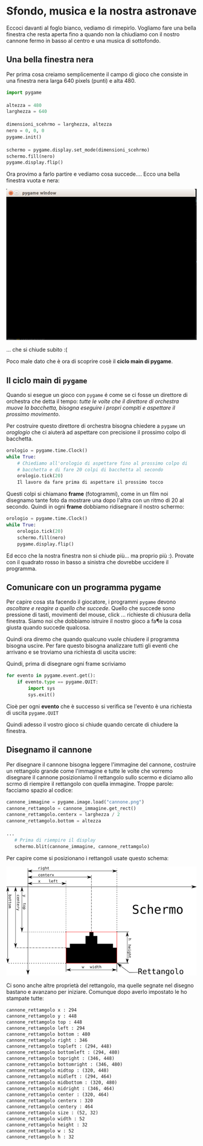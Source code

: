 # Sfondo, musica e la nostra astronave

Eccoci davanti al foglo bianco, vediamo di rimepirlo. Vogliamo fare una bella finestra che resta aperta fino a quando 
non la chiudiamo con il nostro cannone fermo in basso al centro e una musica di sottofondo.

## Una bella finestra nera

Per prima cosa creiamo semplicemente il campo di gioco che consiste in una finestra nera larga 640 pixels (punti) e
alta 480.

```python
import pygame

altezza = 480
larghezza = 640

dimensioni_scehrmo = larghezza, altezza
nero = 0, 0, 0
pygame.init()

schermo = pygame.display.set_mode(dimensioni_scehrmo)
schermo.fill(nero)
pygame.display.flip()
```

Ora provimo a farlo partire e vediamo cosa succede.... Ecco una bella finestra vuota e nera:

![Finestra vuota e nera](vuoto.png)

... che si chiude subito :(

Poco male dato che è ora di scoprire cosè il **ciclo main di pygame**.

## Il ciclo main di `pygame`

Quando si esegue un gioco con `pygame` é come se ci fosse un direttore di orchestra che detta il tempo: *tutte le 
volte che il direttore di orchestra muove la bacchetta, bisogna eseguire i propri compiti e aspettare il prossimo 
movimento*.

Per costruire questo direttore di orchestra bisogna chiedere a `pygame` un *oroglogio* che ci aiuterà ad aspettare con
precisione il prossimo colpo di bacchetta.

```python
orologio = pygame.time.Clock()
while True:
    # Chiediamo all'orologio di aspettare fino al prossimo colpo di 
    # bacchetta e di fare 20 colpi di bacchetta al secondo
    orologio.tick(20)
    Il lavoro da fare prima di aspettare il prossimo tocco
```

Questi colpi si chiamano **frame** (fotogrammi), come in un film noi disegnamo tante foto da mostrare una dopo l'altra
con un ritmo di 20 al secondo. Quindi in ogni **frame** dobbiamo ridisegnare il nostro schermo:

```python
orologio = pygame.time.Clock()
while True:
    orologio.tick(20)
    schermo.fill(nero)
    pygame.display.flip()
```    

Ed ecco che la nostra finestra non si chiude più... ma proprio più :). Provate con il quadrato rosso in basso a sinistra
che dovrebbe uccidere il programma.

## Comunicare con un programma pygame

Per capire cosa sta facendo il giocatore, i programmi `pygame` devono *ascoltare e reagire a quello che succede*. Quello
che succede sono pressione di tasti, movimenti del mouse, click ... richieste di chiusura della finestra. Siamo noi che
dobbiamo istruire il nostro gioco a fa¶e la cosa giusta quando succede qualcosa.

Quindi ora diremo che quando qualcuno vuole chiudere il programma bisogna uscire. Per fare questo bisogna analizzare 
tutti gli eventi che arrivano e se troviamo una richiesta di uscita uscire:

Quindi, prima di disegnare ogni frame scriviamo

```python
for evento in pygame.event.get():
    if evento.type == pygame.QUIT:
        import sys
        sys.exit()
```

Cioè per ogni **evento** che è successo si verifica se l'evento è una richiesta di uscita `pygame.QUIT`

Quindi adesso il vostro gioco si chiude quando cercate di chiudere la finestra.

## Disegnamo il cannone

Per disegnare il cannone bisogna leggere l'immagine del cannone, costruire un rettangolo grande come l'immagine e
tutte le volte che vorremo disegnare il cannone posizioniamo il rettangolo sullo scermo e diciamo allo scrmo di
riempire il rettangolo con quella immagine. Troppe parole: facciamo spazio al codice:

```python
cannone_immagine = pygame.image.load("cannone.png")
cannone_rettamgolo = cannone_immagine.get_rect()
cannone_rettamgolo.centerx = larghezza / 2
cannone_rettamgolo.bottom = altezza

...
   # Prima di riempire il display
   schermo.blit(cannone_immagine, cannone_rettamgolo)
```

Per capire come si posizionano i rettangoli usate questo schema:

![Rettangolo](rettangolo.png)

Ci sono anche altre proprietà del rettangolo, ma quelle segnate nel disegno bastano e avanzano per iniziare. Comunque
dopo averlo impostato le ho stampate tutte:

```
cannone_rettamgolo x : 294
cannone_rettamgolo y : 448
cannone_rettamgolo top : 448
cannone_rettamgolo left : 294
cannone_rettamgolo bottom : 480
cannone_rettamgolo right : 346
cannone_rettamgolo topleft : (294, 448)
cannone_rettamgolo bottomleft : (294, 480)
cannone_rettamgolo topright : (346, 448)
cannone_rettamgolo bottomright : (346, 480)
cannone_rettamgolo midtop : (320, 448)
cannone_rettamgolo midleft : (294, 464)
cannone_rettamgolo midbottom : (320, 480)
cannone_rettamgolo midright : (346, 464)
cannone_rettamgolo center : (320, 464)
cannone_rettamgolo centerx : 320
cannone_rettamgolo centery : 464
cannone_rettamgolo size : (52, 32)
cannone_rettamgolo width : 52
cannone_rettamgolo height : 32
cannone_rettamgolo w : 52
cannone_rettamgolo h : 32
```